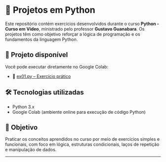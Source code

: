 # 🐍 Projetos em Python

Este repositório contém exercícios desenvolvidos durante o curso **Python - Curso em Vídeo**, ministrado pelo professor **Gustavo Guanabara**. Os projetos têm como objetivo reforçar a lógica de programação e os fundamentos da linguagem Python.

## 📌 Projeto disponível

Você pode executar diretamente no Google Colab:

- 🔗 [ex01.py – Exercício prático](https://colab.research.google.com/drive/1FmB8jseBno5amKci1GvzmXiJ28z-mbPR?usp=sharing)

## 🛠 Tecnologias utilizadas

- Python 3.x  
- Google Colab (ambiente online para execução de código Python)

## 🎯 Objetivo

Praticar os conceitos aprendidos no curso por meio de exercícios simples e funcionais, com foco em lógica, estruturas condicionais, laços de repetição e manipulação de dados.

---

